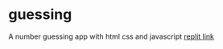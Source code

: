 # guessing
A number guessing app with html css and javascript
[replit link](https://replit.com/@Tazmah)
